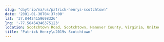 ```yaml
---
slug: "daytrip/na/us/patrick-henrys-scotchtown"
date: '2001-01-30T04:37:00'
lat: '37.84424159698326'
lng: '-77.58454346375123'
location: Scotchtown Road, Scotchtown, Hanover County, Virginia, United States
title: "Patrick Henry\u2019s Scotchtown"
---
```



